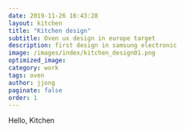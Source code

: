 ```yaml
---
date: 2019-11-26 16:43:28
layout: kitchen
title: "Kitchen design"
subtitle: Oven ux design in europe target
description: first design in samsung electronic
image: /images/index/kitchen_design01.png
optimized_image:
category: work
tags: oven
author: jjong
paginate: false
order: 1
---
```


Hello, Kitchen

<head>
    <style>
        body{
          
        }
        .text_box{
            background-color: gold;
            display: flex;
            justify-content: center;
            padding: 0 1.25rem;
            width: 100%;
            max-width: 50rem;
        }
    </style>
</head>
<section>
    <article role="article" class="post-content">
        <div class="text_box">text_area</div>
    </article>
    <div id="red_box">text_area</div>
</section>
